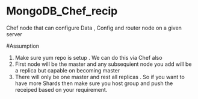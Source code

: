 # MongoDB_Chef_recip
Chef node that can configure  Data , Config and router node on a  given server

#Assumption
  1) Make sure yum repo is setup . We can do this via Chef also
  2) First node will be the master and any subsequient node you add will be a replica but capable on becoming master
  3) There will only be one master and rest all replicas . So if you want to have more Shards then make sure you host group and push the receiped based on your requirement.
  
